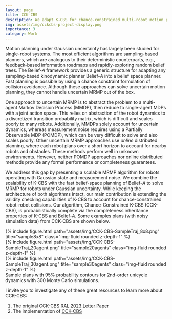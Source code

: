 ```yaml
---
layout: page
title: CCK-CBS
description: We adapt K-CBS for chance-constrained multi-robot motion planning (CC-MRMP) where the robots are subject to both process and measurement noise. 
img: assets/img/cckcbs-project-display.png
importance: 3
category: Work
---
```


Motion planning under Gaussian uncertainty has largely been studied for single-robot systems. The most efficient algorithms are sampling-based planners, which are analogous to their deterministic counterparts, e.g., feedback-based information roadmaps and rapidly-exploring random belief trees. The Belief-*A* framework provides a generic structure for adapting any sampling-based kinodynamic planner Belief-*A* into a belief space planner. Fast planning is possible by using a chance constraint formulation of collision avoidance. Although these approaches can solve uncertain motion planning, they cannot handle uncertain MRMP out of the box. 

One approach to uncertain MRMP is to abstract the problem to a multi-agent Markov Decision Process (MMDP), then reduce to single-agent MDPs with a joint action space. This relies on abstraction of the robot dynamics to a discretized transition probability matrix, which is difficult and scales poorly to many robots. Additionally, MMDPs solely account for uncertain dynamics, whereas measurement noise requires using a Partially Observable MDP (POMDP), which can be very difficult to solve and also scales poorly.  Other uncertain MRMP approaches use *online* distributed planning, where each robot plans over a short horizon to account for nearby robots and obstacles. These methods perform well in unknown environments. However, neither POMDP approaches nor online distributed methods provide any formal performance or completeness guarantees. 

We address this gap by presenting a scalable MRMP algorithm for robots operating with Gaussian state and measurement noise. We combine the scalability of K-CBS with the fast belief-space planning of Belief-*A* to solve MRMP for robots under Gaussian uncertainty. While keeping the architecture of both algorithms intact, our main contribution is extending the validity checking capabilities of K-CBS to account for chance-constrained robot-robot collisions. Our algorithm, Chance-Constrained K-CBS (CCK-CBS), is probabilistically complete via the completeness inheritance properties of K-CBS and Belief-*A*. Some examples plans (with noisy simulation data) from CCK-CBS are shown below.

<div class="row">
    <div class="col-sm mt-3 mt-md-0">
        {% include figure.html path="assets/img/CCK-CBS-SampleTraj_8x8.png" title="sample8x8" class="img-fluid rounded z-depth-1" %}
    </div>
    <div class="col-sm mt-3 mt-md-0">
        {% include figure.html path="assets/img/CCK-CBS-SampleTraj_20agent.png" title="sample20agents" class="img-fluid rounded z-depth-1" %}
    </div>
    <div class="col-sm mt-3 mt-md-0">
        {% include figure.html path="assets/img/CCK-CBS-SampleTraj_30agent.png" title="sample30agents" class="img-fluid rounded z-depth-1" %}
    </div>
</div>
<div class="caption">
    Sample plans with 95% probability contours for 2nd-order unicycle dynamics with 300 Monte Carlo simulations.
</div>

I invite you to investigate any of these great resources to learn more about CCK-CBS:

1. The original CCK-CBS [RAL 2023 Letter Paper](https://ieeexplore.ieee.org/document/10333309)
2. The implementation of [CCK-CBS](https://github.com/aria-systems-group/Chance-Constrained-K-CBS)

